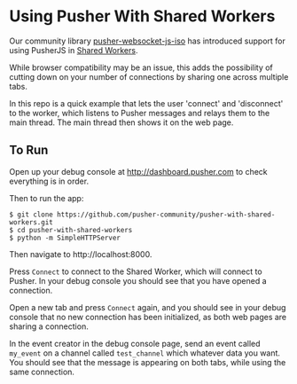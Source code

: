 # Using Pusher With Shared Workers

Our community library [pusher-websocket-js-iso](https://github.com/pusher-community/pusher-websocket-js-iso) has introduced support for using PusherJS in [Shared Workers](https://developer.mozilla.org/en/docs/Web/API/SharedWorker).

While browser compatibility may be an issue, this adds the possibility of cutting down on your number of connections by sharing one across multiple tabs.

In this repo is a quick example that lets the user 'connect' and 'disconnect' to the worker, which listens to Pusher messages and relays them to the main thread. The main thread then shows it on the web page.

## To Run

Open up your debug console at <http://dashboard.pusher.com> to check everything is in order.

Then to run the app:

    $ git clone https://github.com/pusher-community/pusher-with-shared-workers.git
    $ cd pusher-with-shared-workers
    $ python -m SimpleHTTPServer

Then navigate to http://localhost:8000.

Press `Connect` to connect to the Shared Worker, which will connect to Pusher. In your debug console you should see that you have opened a connection.

Open a new tab and press `Connect` again, and you should see in your debug console that no new connection has been initialized, as both web pages are sharing a connection.

In the event creator in the debug console page, send an event called `my_event` on a channel called `test_channel` which whatever data you want. You should see that the message is appearing on both tabs, while using the same connection. 